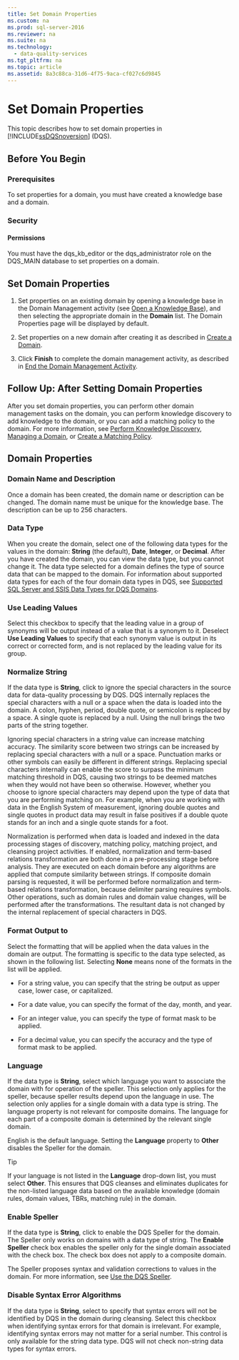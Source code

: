 ```yaml
---
title: Set Domain Properties
ms.custom: na
ms.prod: sql-server-2016
ms.reviewer: na
ms.suite: na
ms.technology: 
  - data-quality-services
ms.tgt_pltfrm: na
ms.topic: article
ms.assetid: 8a3c88ca-31d6-4f75-9aca-cf027c6d9845
---
```

# Set Domain Properties
  This topic describes how to set domain properties in [!INCLUDE[ssDQSnoversion](../../Token\Other/ssDQSnoversion_md.md)] \(DQS\).  
  
##  <a name="BeforeYouBegin"></a> Before You Begin  
  
###  <a name="Prerequisites"></a> Prerequisites  
 To set properties for a domain, you must have created a knowledge base and a domain.  
  
###  <a name="Security"></a> Security  
  
####  <a name="Permissions"></a> Permissions  
 You must have the dqs\_kb\_editor or the dqs\_administrator role on the DQS\_MAIN database to set properties on a domain.  
  
##  <a name="Set"></a> Set Domain Properties  
  
1.  Set properties on an existing domain by opening a knowledge base in the Domain Management activity \(see [Open a Knowledge Base](../../Topics\TopicNameContainA/Open-a-Knowledge-Base.md)\), and then selecting the appropriate domain in the **Domain** list. The Domain Properties page will be displayed by default.  
  
2.  Set properties on a new domain after creating it as described in [Create a Domain](../../Topics\TopicNameContainA/Create-a-Domain.md).  
  
3.  Click **Finish** to complete the domain management activity, as described in [End the Domain Management Activity](../../Topics\TopicNameNotContainA/End-the-Domain-Management-Activity.md).  
  
##  <a name="FollowUp"></a> Follow Up: After Setting Domain Properties  
 After you set domain properties, you can perform other domain management tasks on the domain, you can perform knowledge discovery to add knowledge to the domain, or you can add a matching policy to the domain. For more information, see [Perform Knowledge Discovery](../../Topics\TopicNameNotContainA/Perform-Knowledge-Discovery.md), [Managing a Domain](../../Topics\TopicNameContainA/Managing-a-Domain.md), or [Create a Matching Policy](../../Topics\TopicNameContainA/Create-a-Matching-Policy.md).  
  
##  <a name="Properties"></a> Domain Properties  
  
###  <a name="Name"></a> Domain Name and Description  
 Once a domain has been created, the domain name or description can be changed. The domain name must be unique for the knowledge base. The description can be up to 256 characters.  
  
###  <a name="Type"></a> Data Type  
 When you create the domain, select one of the following data types for the values in the domain: **String** \(the default\), **Date**, **Integer**, or **Decimal**. After you have created the domain, you can view the data type, but you cannot change it. The data type selected for a domain defines the type of source data that can be mapped to the domain. For information about supported data types for each of the four domain data types in DQS, see [Supported SQL Server and SSIS Data Types for DQS Domains](../../Topics\TopicNameNotContainA/Supported-SQL-Server-and-SSIS-Data-Types-for-DQS-Domains.md).  
  
###  <a name="Leading"></a> Use Leading Values  
 Select this checkbox to specify that the leading value in a group of synonyms will be output instead of a value that is a synonym to it. Deselect **Use Leading Values** to specify that each synonym value is output in its correct or corrected form, and is not replaced by the leading value for its group.  
  
###  <a name="Normalize"></a> Normalize String  
 If the data type is **String**, click to ignore the special characters in the source data for data\-quality processing by DQS. DQS internally replaces the special characters with a null or a space when the data is loaded into the domain. A colon, hyphen, period, double quote, or semicolon is replaced by a space. A single quote is replaced by a null. Using the null brings the two parts of the string together.  
  
 Ignoring special characters in a string value can increase matching accuracy. The similarity score between two strings can be increased by replacing special characters with a null or a space. Punctuation marks or other symbols can easily be different in different strings. Replacing special characters internally can enable the score to surpass the minimum matching threshold in DQS, causing two strings to be deemed matches when they would not have been so otherwise. However, whether you choose to ignore special characters may depend upon the type of data that you are performing matching on. For example, when you are working with data in the English System of measurement, ignoring double quotes and single quotes in product data may result in false positives if a double quote stands for an inch and a single quote stands for a foot.  
  
 Normalization is performed when data is loaded and indexed in the data processing stages of discovery, matching policy, matching project, and cleansing project activities. If enabled, normalization and term\-based relations transformation are both done in a pre\-processing stage before analysis. They are executed on each domain before any algorithms are applied that compute similarity between strings. If composite domain parsing is requested, it will be performed before normalization and term\-based relations transformation, because delimiter parsing requires symbols. Other operations, such as domain rules and domain value changes, will be performed after the transformations. The resultant data is not changed by the internal replacement of special characters in DQS.  
  
###  <a name="Format"></a> Format Output to  
 Select the formatting that will be applied when the data values in the domain are output. The formatting is specific to the data type selected, as shown in the following list. Selecting **None** means none of the formats in the list will be applied.  
  
-   For a string value, you can specify that the string be output as upper case, lower case, or capitalized.  
  
-   For a date value, you can specify the format of the day, month, and year.  
  
-   For an integer value, you can specify the type of format mask to be applied.  
  
-   For a decimal value, you can specify the accuracy and the type of format mask to be applied.  
  
###  <a name="Language"></a> Language  
 If the data type is **String**, select which language you want to associate the domain with for operation of the speller. This selection only applies for the speller, because speller results depend upon the language in use. The selection only applies for a single domain with a data type is string. The language property is not relevant for composite domains. The language for each part of a composite domain is determined by the relevant single domain.  
  
 English is the default language. Setting the **Language** property to **Other** disables the Speller for the domain.  
  
> [!TIP]  
>  If your language is not listed in the **Language** drop\-down list, you must select **Other**. This ensures that DQS cleanses and eliminates duplicates for the non\-listed language data based on the available knowledge \(domain rules, domain values, TBRs, matching rule\) in the domain.  
  
###  <a name="Speller"></a> Enable Speller  
 If the data type is **String**, click to enable the DQS Speller for the domain. The Speller only works on domains with a data type of string. The **Enable Speller** check box enables the speller only for the single domain associated with the check box. The check box does not apply to a composite domain.  
  
 The Speller proposes syntax and validation corrections to values in the domain. For more information, see [Use the DQS Speller](../../Topics\TopicNameNotContainA/Use-the-DQS-Speller.md).  
  
###  <a name="Syntax"></a> Disable Syntax Error Algorithms  
 If the data type is **String**, select to specify that syntax errors will not be identified by DQS in the domain during cleansing. Select this checkbox when identifying syntax errors for that domain is irrelevant. For example, identifying syntax errors may not matter for a serial number. This control is only available for the string data type. DQS will not check non\-string data types for syntax errors.  
  
  